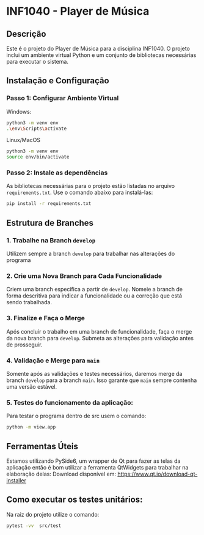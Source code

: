 # INF1040 - Player de Música

## Descrição

Este é o projeto do Player de Música para a disciplina INF1040. O projeto inclui um ambiente virtual Python e um conjunto de bibliotecas necessárias para executar o sistema.

## Instalação e Configuração

### Passo 1: Configurar Ambiente Virtual

Windows:
```bash
python3 -m venv env
.\env\Scripts\activate
```
Linux/MacOS
```bash
python3 -m venv env
source env/bin/activate
```


### Passo 2: Instale as dependências

As bibliotecas necessárias para o projeto estão listadas no arquivo `requirements.txt`. Use o comando abaixo para instalá-las:

```bash
pip install -r requirements.txt
```

## Estrutura de Branches

### 1. Trabalhe na Branch `develop`
Utilizem sempre a branch `develop` para trabalhar nas alterações do programa

### 2. Crie uma Nova Branch para Cada Funcionalidade
Criem uma branch específica a partir de `develop`. Nomeie a branch de forma descritiva para indicar a funcionalidade ou a correção que está sendo trabalhada.

### 3. Finalize e Faça o Merge
Após concluir o trabalho em uma branch de funcionalidade, faça o merge da nova branch para `develop`. Submeta as alterações para validação antes de prosseguir.

### 4. Validação e Merge para `main`
Somente após as validações e testes necessários, daremos merge da branch `develop` para a branch `main`. Isso garante que `main` sempre contenha uma versão estável.

### 5. Testes do funcionamento da aplicação:
Para testar o programa dentro de src usem o comando:
```bash
python -m view.app 
```

## Ferramentas Úteis

Estamos utilizando PySide6, um wrapper de Qt para fazer as telas da aplicação então é bom utilizar a ferramenta QtWidgets para trabalhar na elaboração delas:
Download disponível em: https://www.qt.io/download-qt-installer


## Como executar os testes unitários: 
Na raiz do projeto utilize o comando:
```bash
pytest -vv  src/test
```
